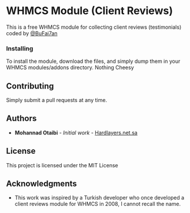 # WHMCS Module (Client Reviews)

This is a free WHMCS module for collecting client reviews (testimonials) coded by [@BuFai7an](http://mohannadotaibi.com)


### Installing

To install the module, download the files, and simply dump them in your WHMCS modules/addons directory. Nothing Cheesy


## Contributing

Simply submit a pull requests at any time.


## Authors

* **Mohannad Otaibi** - *Initial work* - [Hardlayers.net.sa](http://www.hl.net.sa/)


## License

This project is licensed under the MIT License


## Acknowledgments

* This work was inspired by a Turkish developer who once developed a client reviews module for WHMCS in 2008, I cannot recall the name.
